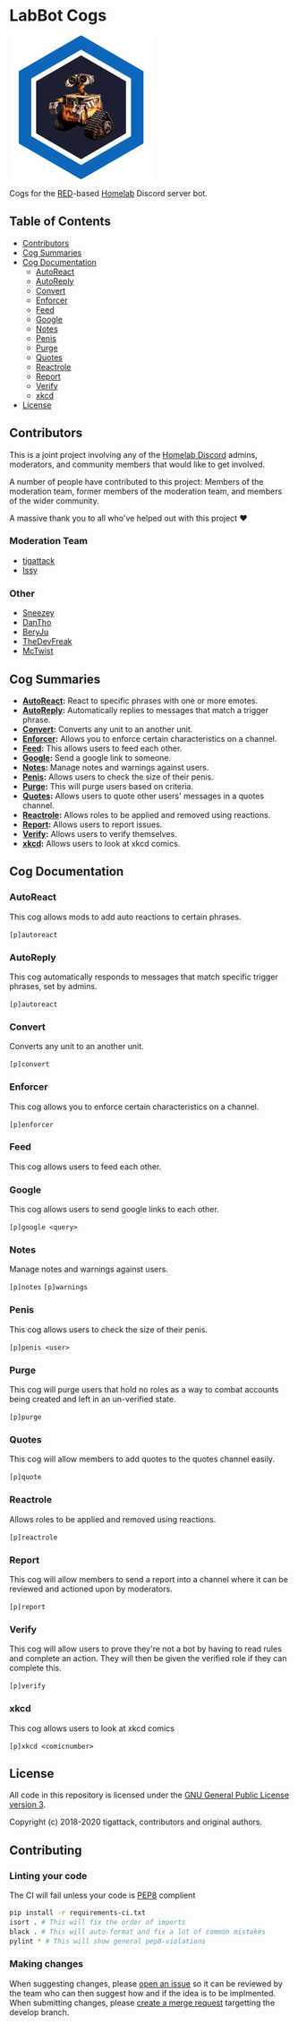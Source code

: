 # LabBot Cogs

<img src=LabBot.png width="256" height="256">

Cogs for the [RED](https://github.com/Cog-Creators/Red-DiscordBot/)-based [Homelab](https://reddit.com/r/Homelab) Discord server bot.

## Table of Contents

- [Contributors](#Contributors)
- [Cog Summaries](#cog-summaries)
- [Cog Documentation](#cog-documentation)
  - [AutoReact](#autoreact)
  - [AutoReply](#autoreply)
  - [Convert](#convert)
  - [Enforcer](#autoreply)
  - [Feed](#feed)
  - [Google](#google)
  - [Notes](#notes)
  - [Penis](#penis)
  - [Purge](#purge)
  - [Quotes](#quotes)
  - [Reactrole](#reactrole)
  - [Report](#report)
  - [Verify](#verify)
  - [xkcd](#xkcd)
- [License](#license)

## Contributors

This is a joint project involving any of the [Homelab Discord](https://discord.gg/homelab) admins, moderators, and community members that would like to get involved.

A number of people have contributed to this project: Members of the moderation team, former members of the moderation team, and members of the wider community.

A massive thank you to all who've helped out with this project ❤️

### Moderation Team

* [tigattack](https://github.com/tigattack)
* [Issy](https://github.issy.dev)

### Other
* [Sneezey](https://github.com/kdavis)
* [DanTho](https://github.com/dannyt66)
* [BeryJu](https://github.com/BeryJu)
* [TheDevFreak](https://github.com/TheDevFreak)
* [McTwist](https://github.com/McTwist)

## Cog Summaries

- **[AutoReact](#autoreact):** React to specific phrases with one or more emotes.
- **[AutoReply](#autoreply):** Automatically replies to messages that match a trigger phrase.
- **[Convert](#convert):** Converts any unit to an another unit.
- **[Enforcer](#enforcer):** Allows you to enforce certain characteristics on a channel.
- **[Feed](#feed):** This allows users to feed each other.
- **[Google](#google):** Send a google link to someone.
- **[Notes](#notes):** Manage notes and warnings against users.
- **[Penis](#penis):** Allows users to check the size of their penis.
- **[Purge](#purge):** This will purge users based on criteria.
- **[Quotes](#quotes):** Allows users to quote other users' messages in a quotes channel.
- **[Reactrole](#reactrole):** Allows roles to be applied and removed using reactions.
- **[Report](#report):** Allows users to report issues.
- **[Verify](#verify):** Allows users to verify themselves.
- **[xkcd](#xkcd):** Allows users to look at xkcd comics.

## Cog Documentation

### AutoReact

This cog allows mods to add auto reactions to certain phrases.

`[p]autoreact`

### AutoReply

This cog automatically responds to messages that match specific trigger phrases, set by admins.

`[p]autoreact`

### Convert

Converts any unit to an another unit.

`[p]convert`

### Enforcer

This cog allows you to enforce certain characteristics on a channel.

`[p]enforcer`

### Feed

This cog allows users to feed each other.

### Google
This cog allows users to send google links to each other.

`[p]google <query>`

### Notes

Manage notes and warnings against users.

`[p]notes`
`[p]warnings`

### Penis

This cog allows users to check the size of their penis.

`[p]penis <user>`

### Purge

This cog will purge users that hold no roles as a way to combat accounts being created and left in an un-verified state.

`[p]purge`

### Quotes

This cog will allow members to add quotes to the quotes channel easily.

`[p]quote`

### Reactrole

Allows roles to be applied and removed using reactions.

`[p]reactrole`

### Report

This cog will allow members to send a report into a channel where it can be reviewed and actioned upon by moderators.

`[p]report`

### Verify

This cog will allow users to prove they're not a bot by having to read rules and complete an action. They will then be given the verified role if they can complete this.

`[p]verify`

### xkcd

This cog allows users to look at xkcd comics

`[p]xkcd <comicnumber>`

## License

All code in this repository is licensed under the [GNU General Public License version 3](https://github.com/tigattack/LabBot/blob/master/LICENSE).

Copyright (c) 2018-2020 tigattack, contributors and original authors.

## Contributing

### Linting your code

The CI will fail unless your code is [PEP8](https://www.python.org/dev/peps/pep-0008/) complient

```bash
pip install -r requirements-ci.txt
isort . # This will fix the order of imports
black . # This will auto-format and fix a lot of common mistakes
pylint * # This will show general pep8-violations
```

### Making changes

When suggesting changes, please [open an issue](https://gitlab.com/homelab-mods/LabBot/-/issues/new?issue%5Bassignee_id%5D=&issue%5Bmilestone_id%5D=) so it can be reviewed by the team who can then suggest how and if the idea is to be implmented.
When submitting changes, please [create a merge request](https://gitlab.com/homelab-mods/LabBot/-/merge_requests/new) targetting the develop branch.
